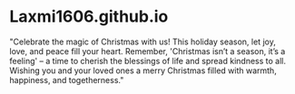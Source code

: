 # Laxmi1606.github.io


"Celebrate the magic of Christmas with us! This holiday season, let joy, love, and peace fill your heart. Remember, 'Christmas isn’t a season, it’s a feeling' – a time to cherish the blessings of life and spread kindness to all. Wishing you and your loved ones a merry Christmas filled with warmth, happiness, and togetherness." 
